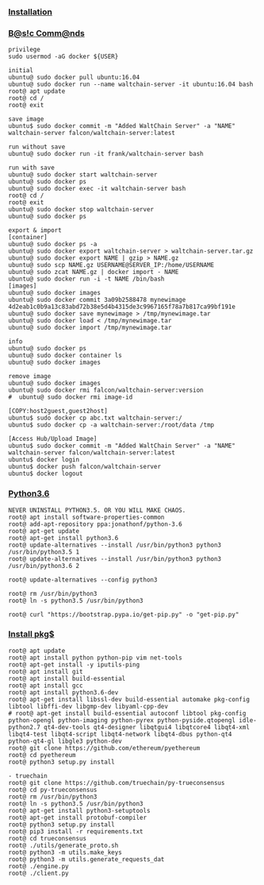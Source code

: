 ### [Installation](https://github.com/gustavkkk/blockchain/blob/master/Exchange/Docker.md#install-ubuntu)
### [B@s!c Comm@nds](https://hub.docker.com)
    privilege
    sudo usermod -aG docker ${USER}

    initial
    ubuntu@ sudo docker pull ubuntu:16.04
    ubuntu@ sudo docker run --name waltchain-server -it ubuntu:16.04 bash
    root@ apt update
    root@ cd /
    root@ exit
    
    save image
    ubuntu$ sudo docker commit -m "Added WaltChain Server" -a "NAME" waltchain-server falcon/waltchain-server:latest
    
    run without save
    ubuntu@ sudo docker run -it frank/waltchain-server bash

    run with save
    ubuntu@ sudo docker start waltchain-server
    ubuntu@ sudo docker ps
    ubuntu@ sudo docker exec -it waltchain-server bash
    root@ cd /
    root@ exit
    ubuntu@ sudo docker stop waltchain-server
    ubuntu@ sudo docker ps

    export & import
    [container]
    ubuntu@ sudo docker ps -a
    ubuntu@ sudo docker export waltchain-server > waltchain-server.tar.gz
    ubuntu@ sudo docker export NAME | gzip > NAME.gz
    ubuntu@ sudo scp NAME.gz USERNAME@SERVER_IP:/home/USERNAME
    ubuntu@ sudo zcat NAME.gz | docker import - NAME
    ubuntu@ sudo docker run -i -t NAME /bin/bash
    [images]
    ubuntu@ sudo docker images
    ubuntu@ sudo docker commit 3a09b2588478 mynewimage 4d2eab1c0b9a13c83abd72b38e5d4b4315de3c9967165f78a7b817ca99bf191e
    ubuntu@ sudo docker save mynewimage > /tmp/mynewimage.tar
    ubuntu@ sudo docker load < /tmp/mynewimage.tar
    ubuntu@ sudo docker import /tmp/mynewimage.tar

    info
    ubuntu@ sudo docker ps
    ubuntu@ sudo docker container ls
    ubuntu@ sudo docker images
    
    remove image
    ubuntu@ sudo docker images
    ubuntu@ sudo docker rmi falcon/waltchain-server:version
    #  ubuntu@ sudo docker rmi image-id
    
    [COPY:host2guest,guest2host]
    ubuntu$ sudo docker cp abc.txt waltchain-server:/
    ubuntu$ sudo docker cp -a waltchain-server:/root/data /tmp
    
    [Access Hub/Upload Image]
    ubuntu$ sudo docker commit -m "Added WaltChain Server" -a "NAME" waltchain-server falcon/waltchain-server:latest
    ubuntu$ docker login
    ubuntu$ docker push falcon/waltchain-server
    ubuntu$ docker logout
### [Python3.6](http://ubuntuhandbook.org/index.php/2017/07/install-python-3-6-1-in-ubuntu-16-04-lts/)
    NEVER UNINSTALL PYTHON3.5. OR YOU WILL MAKE CHAOS.
    root@ apt install software-properties-common
    root@ add-apt-repository ppa:jonathonf/python-3.6
    root@ apt-get update
    root@ apt-get install python3.6
    root@ update-alternatives --install /usr/bin/python3 python3 /usr/bin/python3.5 1
    root@ update-alternatives --install /usr/bin/python3 python3 /usr/bin/python3.6 2
    
    root@ update-alternatives --config python3
    
    root@ rm /usr/bin/python3
    root@ ln -s python3.5 /usr/bin/python3
    
    root@ curl "https://bootstrap.pypa.io/get-pip.py" -o "get-pip.py" 
### [Install pkg$]()
    root@ apt update
    root@ apt install python python-pip vim net-tools
    root@ apt-get install -y iputils-ping
    root@ apt install git
    root@ apt install build-essential
    root@ apt install gcc
    root@ apt install python3.6-dev
    root@ apt-get install libssl-dev build-essential automake pkg-config libtool libffi-dev libgmp-dev libyaml-cpp-dev
    # root@ apt-get install build-essential autoconf libtool pkg-config python-opengl python-imaging python-pyrex python-pyside.qtopengl idle-python2.7 qt4-dev-tools qt4-designer libqtgui4 libqtcore4 libqt4-xml libqt4-test libqt4-script libqt4-network libqt4-dbus python-qt4 python-qt4-gl libgle3 python-dev
    root@ git clone https://github.com/ethereum/pyethereum
    root@ cd pyethereum
    root@ python3 setup.py install
        
    - truechain
    root@ git clone https://github.com/truechain/py-trueconsensus
    root@ cd py-trueconsensus
    root@ rm /usr/bin/python3
    root@ ln -s python3.5 /usr/bin/python3
    root@ apt-get install python3-setuptools
    root@ apt-get install protobuf-compiler
    root@ python3 setup.py install
    root@ pip3 install -r requirements.txt
    root@ cd trueconsensus
    root@ ./utils/generate_proto.sh
    root@ python3 -m utils.make_keys
    root@ python3 -m utils.generate_requests_dat
    root@ ./engine.py
    root@ ./client.py
    
    
